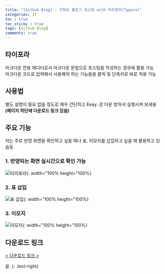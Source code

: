 ```yaml
---
title: "[Github Blog] - 깃허브 블로그 포스팅 with 타이포라(Typora)"
categories: IT
toc : true
toc_sticky : true
tags: [Github Blog] 
comments: true
---
```


## 타이포라
마크다운 전용 에디터로서 마크다운 문법으로 포스팅을 작성하는 경우에 활용 가능<br/>
마크다운 코드로 입력해서 사용해야 하는 기능들을 클릭 및 단축키로 바로 적용 가능<br/>

## 사용법
별도 설명이 필요 없을 정도로 매우 간단하고 Eeay. 걍 다운 받아서 실행시켜 보세용<br/>
**(페이지 하단에 다운로드 링크 있음)**

## 주요 기능

저는 주로 반영 화면을 확인하고 싶을 때나 표, 이모지를 삽입하고 싶을 때 활용하고 있슴둥

### 1. 반영되는 화면 실시간으로 확인 가능

![타이포라](https://user-images.githubusercontent.com/86281619/126941677-fc0be580-32cb-4143-9c13-0483d94126e1.png){: width="100% height="100%}

### 2. 표 삽입
![표 삽입](https://user-images.githubusercontent.com/86281619/126942359-c52bb7bb-d6c3-4fd9-b2aa-d914cd4d6b84.png){: width="100% height="100%}

### 3. 이모지
![이모지](https://user-images.githubusercontent.com/86281619/126942364-2ef3c98f-f0b2-4d08-bb23-23f3c3006c0a.png){: width="100% height="100%}

## 다운로드 링크

[< 다운로드 링크 >](https://typora.io/)



끝.
{: .text-right}
